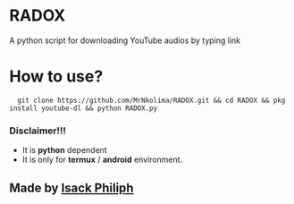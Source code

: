 # RADOX
A python script for downloading YouTube audios by typing link

# How to use?
      
      git clone https://github.com/MrNkolima/RADOX.git && cd RADOX && pkg install youtube-dl && python RADOX.py
      
### Disclaimer!!!
  + It is **python**  dependent 
  + It is only for **termux** / **android** environment.  
      
## Made by [Isack Philiph](https://twitter.com/isack_nkolima?t=Y-O4vFjrAS1HToQD50L27Q&s=09)
